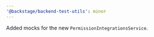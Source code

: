 ```yaml
---
'@backstage/backend-test-utils': minor
---
```


Added mocks for the new `PermissionIntegrationsService`.
